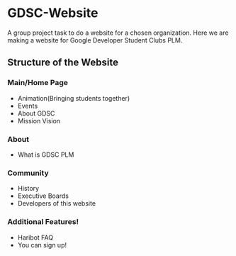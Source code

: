 # GDSC-Website
A group project task to do a website for a chosen organization. Here we are making a website for Google Developer Student Clubs PLM.

## Structure of the Website
### Main/Home Page
- Animation(Bringing students together)
- Events
- About GDSC
- Mission Vision

### About
- What is GDSC PLM

### Community
- History
- Executive Boards
- Developers of this website

### Additional Features!
- Haribot FAQ
- You can sign up!

